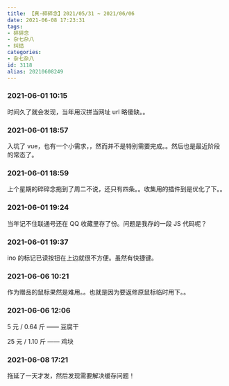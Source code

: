 ```yaml
---
title: 【真·碎碎念】2021/05/31 ~ 2021/06/06
date: 2021-06-08 17:23:31
tags:
- 碎碎念
- 杂七杂八
- 纠结
categories:
- 杂七杂八
id: 3118
alias: 20210608249
---
```


### 2021-06-01 10:15
时间久了就会发现，当年用汉拼当网址 url 略傻缺。。

<!-- more -->

### 2021-06-01 18:57
入坑了 vue，也有一个小需求，，然而并不是特别需要完成。。然后也是最近阶段的常态了。

### 2021-06-01 18:59
上个星期的碎碎念拖到了周二不说，还只有四条。。收集用的插件到是优化了下。。

### 2021-06-01 19:24
当年记不住联通号还在 QQ 收藏里存了份。问题是我存的一段 JS 代码呢？

### 2021-06-01 19:37
ino 的标记已读按钮在上边就很不方便。虽然有快捷键。

### 2021-06-06 10:21
作为赠品的鼠标果然是难用。。也就是因为要返修原鼠标临时用下。。

### 2021-06-06 12:06
5 元 / 0.64 斤 —— 豆腐干

25 元 / 1.10 斤 —— 鸡块

### 2021-06-08 17:21
拖延了一天才发，然后发现需要解决缓存问题！

<!-- 待填充…… -->

